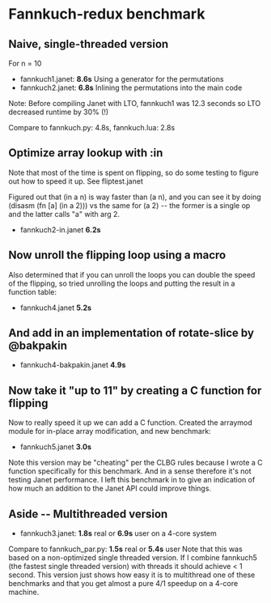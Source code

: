 # Fannkuch-redux benchmark

## Naive, single-threaded version

For n = 10

* fannkuch1.janet: **8.6s** Using a generator for the permutations
* fannkuch2.janet: **6.8s** Inlining the permutations into the main code

Note: Before compiling Janet with LTO, fannkuch1 was 12.3 seconds so LTO
decreased runtime by 30% (!)

Compare to fannkuch.py: 4.8s, fannkuch.lua: 2.8s

## Optimize array lookup with :in

Note that most of the time is spent on flipping, so do some testing
to figure out how to speed it up.  See fliptest.janet

Figured out that (in a n) is way faster than (a n), and you
can see it by doing (disasm (fn [a] (in a 2))) vs the same
for (a 2) -- the former is a single op and the latter calls
"a" with arg 2.

* fannkuch2-in.janet **6.2s**

## Now unroll the flipping loop using a macro

Also determined that if you can unroll the loops you can double
the speed of the flipping, so tried unrolling the loops and putting
the result in a function table:

* fannkuch4.janet **5.2s**

## And add in an implementation of rotate-slice by @bakpakin

* fannkuch4-bakpakin.janet **4.9s**

## Now take it "up to 11" by creating a C function for flipping

Now to really speed it up we can add a C function.  Created the
arraymod module for in-place array modification, and new benchmark:

* fannkuch5.janet **3.0s**

Note this version may be "cheating" per the CLBG rules because I
wrote a C function specifically for this benchmark.  And in a sense
therefore it's not testing Janet performance.  I left this benchmark
in to give an indication of how much an addition to the Janet API
could improve things.

## Aside -- Multithreaded version

* fannkuch3.janet: **1.8s** real or **6.9s** user on a 4-core system

Compare to fannkuch_par.py: **1.5s** real or **5.4s** user
Note that this was based on a non-optimized single threaded version.
If I combine fannkuch5 (the fastest single threaded version) with
threads it should achieve < 1 second.  This version just shows how
easy it is to multithread one of these benchmarks and that you get
almost a pure 4/1 speedup on a 4-core machine.


